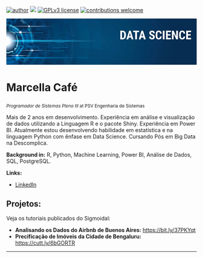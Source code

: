 [![author](https://img.shields.io/badge/author-carlosfab-red.svg)](https://www.linkedin.com/in/carlosfab) [![](https://img.shields.io/badge/python-3.7+-blue.svg)](https://www.python.org/downloads/release/python-365/) [![GPLv3 license](https://img.shields.io/badge/License-GPLv3-blue.svg)](http://perso.crans.org/besson/LICENSE.html) [![contributions welcome](https://img.shields.io/badge/contributions-welcome-brightgreen.svg?style=flat)](https://github.com/carlosfab/data_science/issues)

<p align="center">
  <img src="banner.png" >
</p>

# Marcella Café

<sub>_Programador de Sistemas Pleno III_ at PSV Engenharia de Sistemas</sub>

Mais de 2 anos em desenvolvimento.
Experiência em análise e visualização de dados utilizando a Linguagem R e o pacote Shiny.
Experiência em Power BI.
Atualmente estou desenvolvendo habilidade em estatística e na linguagem Python com ênfase em Data Science.
Cursando Pós em Big Data na Descomplica.

**Background in:** R, Python, Machine Learning, Power BI, Análise de Dados, SQL, PostgreSQL.

**Links:**

- [LinkedIn](https://www.linkedin.com/in/marcella-café)

## Projetos:

Veja os tutoriais publicados do Sigmoidal:

- **Analisando os Dados do Airbnb de Buenos Aires:** https://bit.ly/37PKYqt
- **Precificação de Imóveis da Cidade de Bengaluru:** https://cutt.ly/6bGORTR

---
